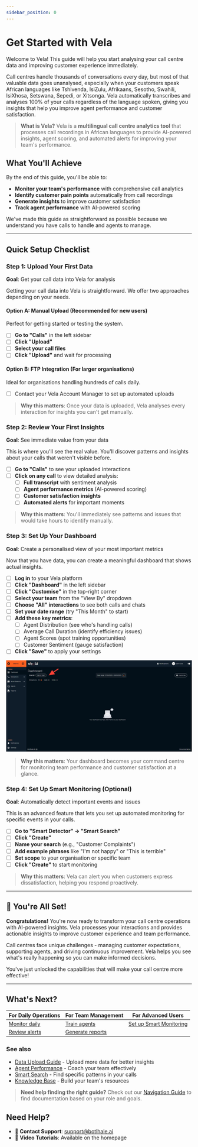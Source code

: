 ```yaml
---
sidebar_position: 0
---
```


# Get Started with Vela

Welcome to Vela! This guide will help you start analysing your call centre data and improving customer experience immediately.

Call centres handle thousands of conversations every day, but most of that valuable data goes unanalysed, especially when your customers speak African languages like Tshivenda, IsiZulu, Afrikaans, Sesotho, Swahili, IsiXhosa, Setswana, Sepedi, or Xitsonga. Vela automatically transcribes and analyses 100% of your calls regardless of the language spoken, giving you insights that help you improve agent performance and customer satisfaction.

> **What is Vela?** Vela is a **multilingual call centre analytics tool** that processes call recordings in African languages to provide AI-powered insights, agent scoring, and automated alerts for improving your team's performance.

## What You'll Achieve

By the end of this guide, you'll be able to:
- **Monitor your team's performance** with comprehensive call analytics
- **Identify customer pain points** automatically from call recordings
- **Generate insights** to improve customer satisfaction
- **Track agent performance** with AI-powered scoring

We've made this guide as straightforward as possible because we understand you have calls to handle and agents to manage.

---

## Quick Setup Checklist

### Step 1: Upload Your First Data
**Goal**: Get your call data into Vela for analysis

Getting your call data into Vela is straightforward. We offer two approaches depending on your needs.

#### Option A: Manual Upload (Recommended for new users)
Perfect for getting started or testing the system.

- [ ] **Go to "Calls"** in the left sidebar
- [ ] **Click "Upload"**
- [ ] **Select your call files**
- [ ] **Click "Upload"** and wait for processing

#### Option B: FTP Integration (For larger organisations)
Ideal for organisations handling hundreds of calls daily.

- [ ] Contact your Vela Account Manager to set up automated uploads

> **Why this matters**: Once your data is uploaded, Vela analyses every interaction for insights you can't get manually.

### Step 2: Review Your First Insights
**Goal**: See immediate value from your data

This is where you'll see the real value. You'll discover patterns and insights about your calls that weren't visible before.

- [ ] **Go to "Calls"** to see your uploaded interactions
- [ ] **Click on any call** to view detailed analysis:
  - [ ] **Full transcript** with sentiment analysis
  - [ ] **Agent performance metrics** (AI-powered scoring)
  - [ ] **Customer satisfaction insights**
  - [ ] **Automated alerts** for important moments

> **Why this matters**: You'll immediately see patterns and issues that would take hours to identify manually.

### Step 3: Set Up Your Dashboard
**Goal**: Create a personalised view of your most important metrics

Now that you have data, you can create a meaningful dashboard that shows actual insights.

- [ ] **Log in** to your Vela platform
- [ ] **Click "Dashboard"** in the left sidebar
- [ ] **Click "Customise"** in the top-right corner
- [ ] **Select your team** from the "View By" dropdown
- [ ] **Choose "All" interactions** to see both calls and chats
- [ ] **Set your date range** (try "This Month" to start)
- [ ] **Add these key metrics**:
  - [ ] Agent Distribution (see who's handling calls)
  - [ ] Average Call Duration (identify efficiency issues)
  - [ ] Agent Scores (spot training opportunities)
  - [ ] Customer Sentiment (gauge satisfaction)
- [ ] **Click "Save"** to apply your settings

![Dashboard Setup - Screenshot showing the Vela dashboard customisation interface with team selection and metric configuration options](../img/screenshots/dashboard01.png)

> **Why this matters**: Your dashboard becomes your command centre for monitoring team performance and customer satisfaction at a glance.

### Step 4: Set Up Smart Monitoring (Optional)
**Goal**: Automatically detect important events and issues

This is an advanced feature that lets you set up automated monitoring for specific events in your calls.

- [ ] **Go to "Smart Detector" → "Smart Search"**
- [ ] **Click "Create"**
- [ ] **Name your search** (e.g., "Customer Complaints")
- [ ] **Add example phrases** like "I'm not happy" or "This is terrible"
- [ ] **Set scope** to your organisation or specific team
- [ ] **Click "Create"** to start monitoring

> **Why this matters**: Vela can alert you when customers express dissatisfaction, helping you respond proactively.

---

## 🎉 You're All Set!

**Congratulations!** You're now ready to transform your call centre operations with AI-powered insights. Vela processes your interactions and provides actionable insights to improve customer experience and team performance.

Call centres face unique challenges - managing customer expectations, supporting agents, and driving continuous improvement. Vela helps you see what's really happening so you can make informed decisions.

You've just unlocked the capabilities that will make your call centre more effective!

---

## What's Next?

| **For Daily Operations** | **For Team Management** | **For Advanced Users** |
|--------------------------|-------------------------|------------------------|
| [Monitor daily](./dashboard.md) | [Train agents](./agents.md) | [Set up Smart Monitoring](./smart-detector-overview.md) |
| [Review alerts](./notifications.md) | [Generate reports](./reports.md) |

### See also
- [Data Upload Guide](./data-upload.md) - Upload more data for better insights
- [Agent Performance](./agents.md) - Coach your team effectively
- [Smart Search](./smart-search-guide.md) - Find specific patterns in your calls
- [Knowledge Base](./knowledge-base-guide.md) - Build your team's resources

> **Need help finding the right guide?** Check out our [Navigation Guide](./navigation-guide.md) to find documentation based on your role and goals.

## Need Help?

- 📧 **Contact Support**: support@botlhale.ai
- 🎥 **Video Tutorials**: Available on the homepage
